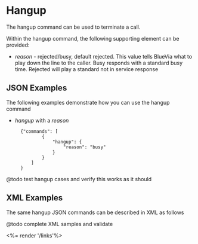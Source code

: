 # Hangup

The hangup command can be used to terminate a call.

Within the hangup command, the following supporting element can be provided:

* *reason* - rejected/busy, default rejected. This value tells BlueVia what to play down the line to the caller. Busy responds with a standard busy time. Rejected will play a standard not in service response

## JSON Examples

The following examples demonstrate how you can use the hangup command

* *hangup* with a *reason*

        {"commands": [
                {
                    "hangup": {
                        "reason": "busy"
                    }
                }
            ]
        }


@todo test hangup cases and verify this works as it should

## XML Examples

The same hangup JSON commands can be described in XML as follows 

@todo complete XML samples and validate

<%= render '/links'%>